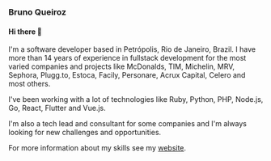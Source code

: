 ### Bruno Queiroz

#### Hi there 🚀
I'm a software developer based in Petrópolis, Rio de Janeiro, Brazil. I have more than 14 years of experience in fullstack development for the most varied companies and projects like McDonalds, TIM, Michelin, MRV, Sephora, Plugg.to, Estoca, Facily, Personare, Acrux Capital, Celero and most others.

I've been working with a lot of technologies like Ruby, Python, PHP, Node.js, Go, React, Flutter and Vue.js.

I'm also a tech lead and consultant for some companies and I'm always looking for new challenges and opportunities.


For more information about my skills see my [website](https://brunow.me).

